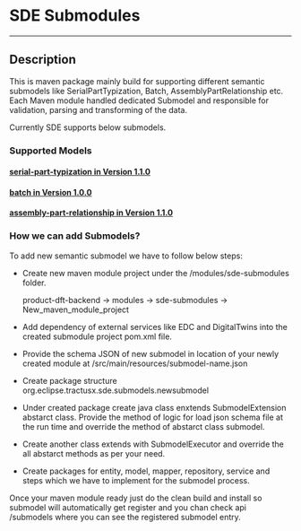 # SDE Submodules
---
## Description
This is maven package mainly build for supporting different semantic submodels like SerialPartTypization, Batch, AssemblyPartRelationship etc. 
Each Maven module handled dedicated Submodel and responsible for validation, parsing and transforming of the data.

Currently SDE supports below submodels.
 
### Supported Models

#### [serial-part-typization in Version 1.1.0]
#### [batch in Version 1.0.0]
#### [assembly-part-relationship in Version 1.1.0]

### How we can add Submodels?

To add new semantic submodel we have to follow below steps:

- Create new maven module project under the /modules/sde-submodules folder.
  
  product-dft-backend -> modules -> sde-submodules -> New_maven_module_project

- Add dependency of external services like EDC and DigitalTwins into the created submodule project pom.xml file.
- Provide the schema JSON of new submodel in location of your newly created module at /src/main/resources/submodel-name.json
- Create package structure org.eclipse.tractusx.sde.submodels.newsubmodel 
- Under created package create java class enxtends SubmodelExtension abstarct class. Provide the method of logic for load json schema file at the run time and override the method of abstarct class submodel.
- Create another class extends with SubmodelExecutor and override the all abstarct methods as per your need.
- Create packages for entity, model, mapper, repository, service and steps which we have to implement for the submodel process.

Once your maven module ready just do the clean build and install so submodel will automatically get register and you chan check  api /submodels where you can see the registered submodel entry. 




[serial-part-typization in Version 1.1.0]: https://github.com/catenax-ng/product-dft-backend/blob/modules-branch/modules/sde-submodules/serial-part-typization/README.md
[batch in Version 1.0.0]: https://github.com/catenax-ng/product-dft-backend/blob/modules-branch/modules/sde-submodules/batch/README.md
[assembly-part-relationship in Version 1.1.0]: https://github.com/catenax-ng/product-dft-backend/blob/modules-branch/modules/sde-submodules/assembly-part-relationship/README.md
